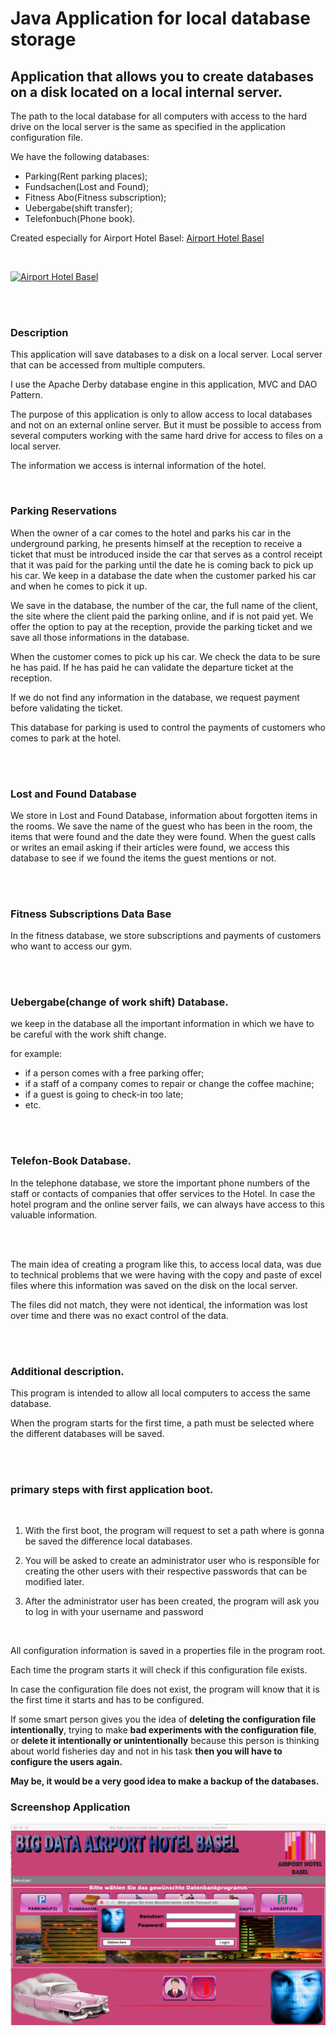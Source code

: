 # Java Application for local database storage

## Application that allows you to create databases on a disk located on a local internal server.

The path to the local database for all computers with access to the hard drive on the local server is the same as specified in the application configuration file.

We have the following databases: 

* Parking(Rent parking places);
* Fundsachen(Lost and Found);
* Fitness Abo(Fitness subscription);
* Uebergabe(shift transfer);
* Telefonbuch(Phone book).

Created especially for Airport Hotel Basel: [Airport Hotel Basel](https://www.airporthotelbasel.com/)

</br>

<a href="https://www.airporthotelbasel.com/"><img alt="Airport Hotel Basel" src="https://image-tc.galaxy.tf/wipng-4dmb7y4pq1doerplam6yq16f1/file.png?width=500"></a>

<br/><br/>

### Description

This application will save databases to a disk on a local server. Local server that can be accessed from multiple computers.

I use the Apache Derby database engine in this application, MVC and DAO Pattern.

The purpose of this application is only to allow access to local databases and not on an external online server. But it must be possible to access from several computers working with the same hard drive for access to files on a local server.

The information we access is internal information of the hotel. 

<br/>

### **Parking Reservations**

When the owner of a car comes to the hotel and parks his car in the underground parking, he presents himself at the reception to receive a ticket that must be introduced inside the car that serves as a control receipt that it was paid for the parking until the date he is coming back to pick up his car. We keep in a database the date when the customer parked his car and when he comes to pick it up.

We save in the database, the number of the car, the full name of the client, the site where the client paid the parking online, and if is not paid yet. We offer the option to pay at the reception, provide the parking ticket and we save all those informations in the database.

When the customer comes to pick up his car. We check the data to be sure he has paid. If he has paid he can validate the departure ticket at the reception.

If we do not find any information in the database, we request payment before validating the ticket.

This database for parking is used to control the payments of customers who comes to park at the hotel.

<br/><br/>

### **Lost and Found Database**

We store in Lost and Found Database,  information about forgotten items in the rooms. We save the name of the guest who has been in the room, the items that were found and the date they were found. When the guest calls or writes an email asking if their articles were found, we access this database to see if we found the items the guest mentions or not.


<br/><br/>

### Fitness Subscriptions Data Base

In the fitness database, we store subscriptions and payments of customers who want to access our gym.


<br/><br/>

### **Uebergabe(change of work shift) Database.**
we keep in the database all the important information in which we have to be careful with the work shift change.

for example:

* if a person comes with a free parking offer;
* if a staff of a company comes to repair or change the coffee machine;
* if a guest is going to check-in too late;
* etc.

<br/><br/>

### **Telefon-Book Database.**

In the telephone database, we store the important phone numbers of the staff or contacts of companies that offer services to the Hotel. In case the hotel program and the online server fails, we can always have access to this valuable information.

<br/><br/>

The main idea of creating a program like this, to access local data, was due to technical problems that we were having with the copy and paste of excel files where this information was saved on the disk on the local server. 

The files did not match, they were not identical, the information was lost over time and there was no exact control of the data.


<br/><br/>
### **Additional description.**

This program is intended to allow all local computers to access the same database. 

When the program starts for the first time, a path must be selected where the different databases will be saved. 

<br/><br/>

### **primary steps with first application boot.**

<br/>

1. With the first boot, the program will request to set a path where is gonna be saved the difference local databases.

2. You will be asked to create an administrator user who is responsible for creating the other users with their respective passwords that can be modified later. 

3. After the administrator user has been created, the program will ask you to log in with your username and password


<br/>

All configuration information is saved in a properties file in the program root. 

Each time the program starts it will check if this configuration file exists. 

In case the configuration file does not exist, the program will know that it is the first time it starts and has to be configured.

If some smart person gives you the idea of **deleting the configuration file intentionally**, trying to make **bad experiments with the configuration file**, or **delete it intentionally or unintentionally** because this person is thinking about world fisheries day and not in his task **then you will have to configure the users again.** 


**May be, it would be a very good idea to make a backup of the databases.**


<h3>Screenshop Application</h3>

<img alt="Big Data Airport Hotel Basel" src="https://raw.githubusercontent.com/codepalace/BigDataAirportHotelBasel/main/res/bdahb_gui.png?token=GHSAT0AAAAAABRI6GPRXKAJ3EHH25YSPM54YP63GUA"/>
